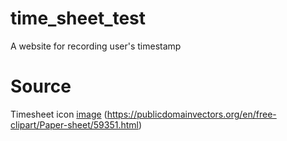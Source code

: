 # time_sheet_test
A website for recording user's timestamp

# Source
  Timesheet icon [image](https://publicdomainvectors.org/en/free-clipart/Paper-sheet/59351.html) (https://publicdomainvectors.org/en/free-clipart/Paper-sheet/59351.html)
